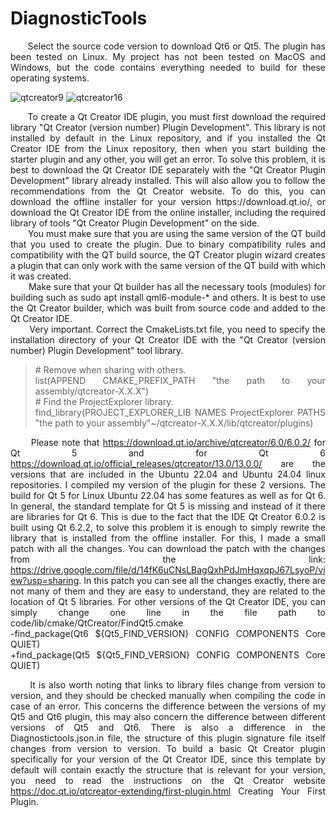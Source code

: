 # DiagnosticTools
 <div align="justify">
&nbsp;&nbsp;&nbsp;&nbsp;&nbsp;&nbsp;Select the source code version to download Qt6 or Qt5. The plugin has been tested on Linux. My project has not been tested on MacOS and Windows, but the code contains everything needed to build for these operating systems.<br>
 </div>
 
 ![qtcreator9](https://github.com/user-attachments/assets/77e874e0-4e23-4d66-9632-fd5fbf99b04c)
 ![qtcreator16](https://github.com/user-attachments/assets/f5fb3519-10c7-4c5d-b1cc-88ca71f5b8d9)

 <div align="justify">
&nbsp;&nbsp;&nbsp;&nbsp;&nbsp;&nbsp;To create a Qt Creator IDE plugin, you must first download the required library "Qt Creator (version number) Plugin Development". This library is not installed by default in the Linux repository, and if you installed the Qt Creator IDE from the Linux repository, then when you start building the starter plugin and any other, you will get an error. To solve this problem, it is best to download the Qt Creator IDE separately with the "Qt Creator Plugin Development" library already installed. This will also allow you to follow the recommendations from the Qt Creator website. To do this, you can download the offline installer for your version https://download.qt.io/, or download the Qt Creator IDE from the online installer, including the required library of tools "Qt Creator Plugin Development" on the side.<br>&nbsp;&nbsp;&nbsp;&nbsp;&nbsp;&nbsp; You must make sure that you are using the same version of the QT build that you used to create the plugin. Due to binary compatibility rules and compatibility with the QT build source, the QT Creator plugin wizard creates a plugin that can only work with the same version of the QT build with which it was created.<br>&nbsp;&nbsp;&nbsp;&nbsp;&nbsp;&nbsp; Make sure that your Qt builder has all the necessary tools (modules) for building such as sudo apt install qml6-module-* and others. It is best to use the Qt Creator builder, which was built from source code and added to the Qt Creator IDE.<br>&nbsp;&nbsp;&nbsp;&nbsp;&nbsp;&nbsp; Very important. Correct the CmakeLists.txt file, you need to specify the installation directory of your Qt Creator IDE with the "Qt Creator (version number) Plugin Development" tool library.

<blockquote>
# Remove when sharing with others.<br>
list(APPEND CMAKE_PREFIX_PATH "the path to your assembly/qtcreator-X.X.X")<br>
# Find the ProjectExplorer library.<br>
find_library(PROJECT_EXPLORER_LIB NAMES ProjectExplorer PATHS "the path to your assembly"~/qtcreator-X.X.X/lib/qtcreator/plugins)<br>
</blockquote>

&nbsp;&nbsp;&nbsp;&nbsp;&nbsp;&nbsp;Please note that https://download.qt.io/archive/qtcreator/6.0/6.0.2/ for Qt 5 and for Qt 6 https://download.qt.io/official_releases/qtcreator/13.0/13.0.0/ are the versions that are included in the Ubuntu 22.04 and Ubuntu 24.04 linux repositories. I compiled my version of the plugin for these 2 versions. The build for Qt 5 for Linux Ubuntu 22.04 has some features as well as for Qt 6. In general, the standard template for Qt 5 is missing and instead of it there are libraries for Qt 6. This is due to the fact that the IDE Qt Creator 6.0.2 is built using Qt 6.2.2, to solve this problem it is enough to simply rewrite the library that is installed from the offline installer. For this, I made a small patch with all the changes. You can download the patch with the changes from the link: https://drive.google.com/file/d/14fK6uCNsLBagQxhPdJmHqxqpJ67LsyoP/view?usp=sharing. In this patch you can see all the changes exactly, there are not many of them and they are easy to understand, they are related to the location of Qt 5 libraries. For other versions of the Qt Creator IDE, you can simply change one line in the file path to code/lib/cmake/QtCreator/FindQt5.cmake <br>
-find_package(Qt6 ${Qt5_FIND_VERSION} CONFIG COMPONENTS Core QUIET)<br>
+find_package(Qt5 ${Qt5_FIND_VERSION} CONFIG COMPONENTS Core QUIET)<br>

&nbsp;&nbsp;&nbsp;&nbsp;&nbsp;&nbsp;It is also worth noting that links to library files change from version to version, and they should be checked manually when compiling the code in case of an error. This concerns the difference between the versions of my Qt5 and Qt6 plugin, this may also concern the difference between different versions of Qt5 and Qt6. There is also a difference in the Diagnostictools.json.in file, the structure of this plugin signature file itself changes from version to version. To build a basic Qt Creator plugin specifically for your version of the Qt Creator IDE, since this template by default will contain exactly the structure that is relevant for your version, you need to read the instructions on the Qt Creator website https://doc.qt.io/qtcreator-extending/first-plugin.html Creating Your First Plugin.
</div>
